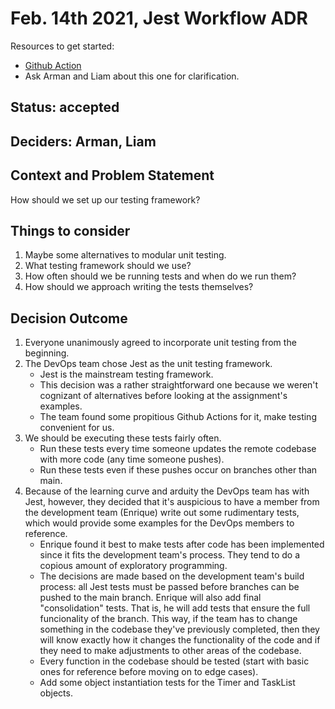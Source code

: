 # Feb. 14th 2021, Jest Workflow ADR

Resources to get started:

- [Github Action](https://github.com/DonaldWolfson/cse110-w21-group29/blob/main/.github/workflows/jest.yml)
- Ask Arman and Liam about this one for clarification.

## Status: accepted

## Deciders: Arman, Liam

## Context and Problem Statement

How should we set up our testing framework?

## Things to consider

1. Maybe some alternatives to modular unit testing.
2. What testing framework should we use?
3. How often should we be running tests and when do we run them?
4. How should we approach writing the tests themselves?

## Decision Outcome

1. Everyone unanimously agreed to incorporate unit testing from the beginning.
2. The DevOps team chose Jest as the unit testing framework.
    - Jest is the mainstream testing framework.
    - This decision was a rather straightforward one because we weren't cognizant of alternatives before looking at the assignment's examples.
    - The team found some propitious Github Actions for it, make testing convenient for us.
3. We should be executing these tests fairly often.
    - Run these tests every time someone updates the remote codebase with more code (any time someone pushes).
    - Run these tests even if these pushes occur on branches other than main.
4. Because of the learning curve and arduity the DevOps team has with Jest, however, they decided that it's auspicious to have a member from the development team (Enrique) write out some rudimentary tests, which would provide some examples for the DevOps members to reference.
    - Enrique found it best to make tests after code has been implemented since it fits the development team's process. They tend to do a copious amount of exploratory programming.
    - The decisions are made based on the development team's build process: all Jest tests must be passed before branches can be pushed to the main branch. Enrique will also add final "consolidation" tests. That is, he will add tests that ensure the full funcionality of the branch. This way, if the team has to change something in the codebase they've previously completed, then they will know exactly how it changes the functionality of the code and if they need to make adjustments to other areas of the codebase.
    - Every function in the codebase should be tested (start with basic ones for reference before moving on to edge cases).
    - Add some object instantiation tests for the Timer and TaskList objects.
